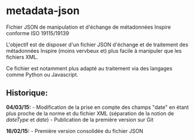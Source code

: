 # metadata-json

Fichier JSON de manipulation et d'échange de métadonnées Inspire conforme ISO 19115/19139

L'objectif est de disposer d'un fichier JSON d'échange et de traitement des métadonnées Inspire (moins vervbeux et) plus facile à manipuler que les fichiers XML.

Ce fichier est notamment plus adapté au traitement via des langages comme Python ou Javascript.

## Historique:

**04/03/15:**
    - Modification de la prise en compte des champs "date" en étant plus proche de la norme et du fichier XML (séparation de la notion de *dateType* et *date*)
    - Publication de la première version sur Git

**16/02/15:**
    - Première version consolidée du fichier JSON
